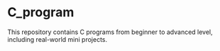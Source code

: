 # C_program
This repository contains C programs from beginner to advanced level, including real-world mini projects.
